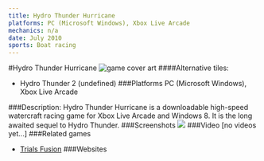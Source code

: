 ```yaml
---
title: Hydro Thunder Hurricane
platforms: PC (Microsoft Windows), Xbox Live Arcade
mechanics: n/a
date: July 2010
sports: Boat racing
---
```

#Hydro Thunder Hurricane
![game cover art](//images.igdb.com/igdb/image/upload/t_cover_big/rmovjwfefpg9dwgmy8cn.jpg "Logo Title Text 1")
####Alternative tiles:
* Hydro Thunder 2 (undefined)
###Platforms
PC (Microsoft Windows), Xbox Live Arcade

###Description:
Hydro Thunder Hurricane is a downloadable high-speed watercraft racing game for Xbox Live Arcade and Windows 8. It is the long awaited sequel to Hydro Thunder.
###Screenshots
<a target="_blank" rel="noopener noreferrer" href="//images.igdb.com/igdb/image/upload/t_cover_big/crz2fazzh9vun4o86scy.jpg"><img src="//images.igdb.com/igdb/image/upload/t_thumb/crz2fazzh9vun4o86scy.jpg"/></a>
###Video
[no videos yet...]
###Related games
* [Trials Fusion](/games/trials-fusion-3191/)
###Websites

